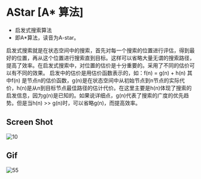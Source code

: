 # AStar [A* 算法]

* 启发式搜索算法
* 即A*算法，读音为A-star。

启发式搜索就是在状态空间中的搜索，首先对每一个搜索的位置进行评估，得到最好的位置，再从这个位置进行搜索直到目标。这样可以省略大量无谓的搜索路径，提高了效率。在启发式搜索中，对位置的估价是十分重要的。采用了不同的估价可以有不同的效果。
启发中的估价是用估价函数表示的，如：f(n) = g(n) + h(n)
其中f(n) 是节点n的估价函数，g(n)是在状态空间中从初始节点到n节点的实际代价，h(n)是从n到目标节点最佳路径的估计代价。在这里主要是h(n)体现了搜索的启发信息，因为g(n)是已知的。如果说详细点，g(n)代表了搜索的广度的优先趋势。但是当h(n) >> g(n)时，可以省略g(n)，而提高效率。

## Screen Shot

![10](https://user-images.githubusercontent.com/42737061/46078336-6d863f00-c1c6-11e8-93e0-26458b3bbb02.PNG)

## Gif

![55](https://user-images.githubusercontent.com/42737061/46079016-6eb86b80-c1c8-11e8-9cca-ec868c64b131.gif)
